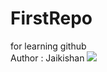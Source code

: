 # FirstRepo
for learning github
<br>
Author : Jaikishan
<img src='https://www.britannica.com/technology/computer'>
